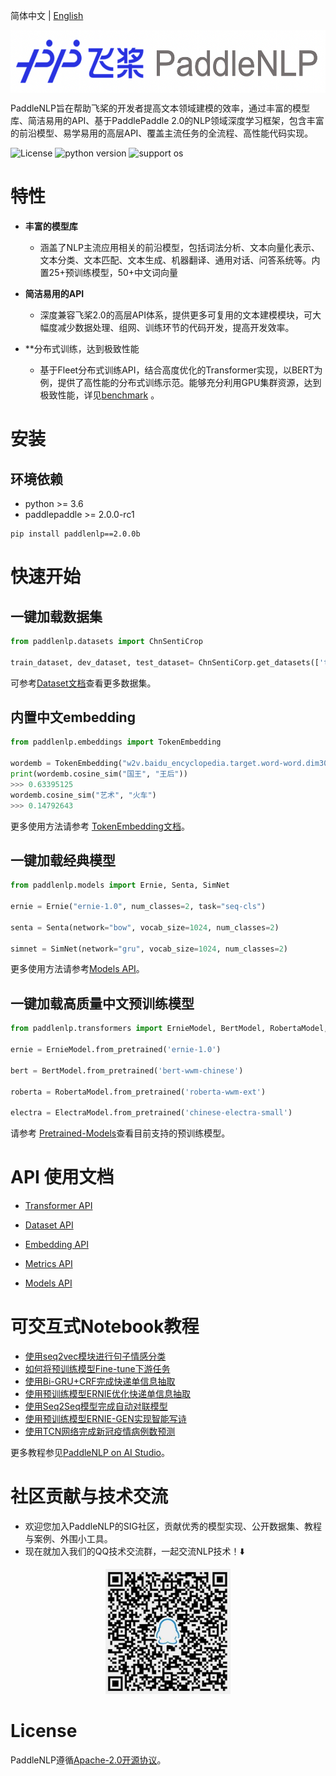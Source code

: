 简体中文 | [English](./README_en.md)
<p align="center">
  <img src="./docs/imgs/paddlenlp.png" width="520" height ="100"  align="middle" />
</p>


PaddleNLP旨在帮助飞桨的开发者提高文本领域建模的效率，通过丰富的模型库、简洁易用的API、基于PaddlePaddle 2.0的NLP领域深度学习框架，包含丰富的前沿模型、易学易用的高层API、覆盖主流任务的全流程、高性能代码实现。

![License](https://img.shields.io/badge/license-Apache%202-red.svg)
![python version](https://img.shields.io/badge/python-3.6+-orange.svg)
![support os](https://img.shields.io/badge/os-linux%2C%20win%2C%20mac-yellow.svg)


# 特性

- **丰富的模型库**

  - 涵盖了NLP主流应用相关的前沿模型，包括词法分析、文本向量化表示、文本分类、文本匹配、文本生成、机器翻译、通用对话、问答系统等。内置25+预训练模型，50+中文词向量

- **简洁易用的API**

  - 深度兼容飞桨2.0的高层API体系，提供更多可复用的文本建模模块，可大幅度减少数据处理、组网、训练环节的代码开发，提高开发效率。

- **分布式训练，达到极致性能

  - 基于Fleet分布式训练API，结合高度优化的Transformer实现，以BERT为例，提供了高性能的分布式训练示范。能够充分利用GPU集群资源，达到极致性能，详见[benchmark](./benchmark/bert) 。


  
# 安装

## 环境依赖

- python >= 3.6
- paddlepaddle >= 2.0.0-rc1

```
pip install paddlenlp==2.0.0b 
```


# 快速开始

## 一键加载数据集

```python
from paddlenlp.datasets import ChnSentiCrop

train_dataset, dev_dataset, test_dataset= ChnSentiCorp.get_datasets(['train', 'dev', 'test'])
```

可参考[Dataset文档](./docs/datasets.md)查看更多数据集。

## 内置中文embedding

```python
from paddlenlp.embeddings import TokenEmbedding

wordemb = TokenEmbedding("w2v.baidu_encyclopedia.target.word-word.dim300")
print(wordemb.cosine_sim("国王", "王后"))
>>> 0.63395125
wordemb.cosine_sim("艺术", "火车")
>>> 0.14792643
```

更多使用方法请参考 [TokenEmbedding文档](./examples/word_embedding/README.md)。

## 一键加载经典模型

```python
from paddlenlp.models import Ernie, Senta, SimNet

ernie = Ernie("ernie-1.0", num_classes=2, task="seq-cls")

senta = Senta(network="bow", vocab_size=1024, num_classes=2)

simnet = SimNet(network="gru", vocab_size=1024, num_classes=2)
```

更多使用方法请参考[Models API](./docs/models.md)。

## 一键加载高质量中文预训练模型

```python
from paddlenlp.transformers import ErnieModel, BertModel, RobertaModel, ElectraModel

ernie = ErnieModel.from_pretrained('ernie-1.0')

bert = BertModel.from_pretrained('bert-wwm-chinese')

roberta = RobertaModel.from_pretrained('roberta-wwm-ext')

electra = ElectraModel.from_pretrained('chinese-electra-small')
```

请参考 [Pretrained-Models](./docs/transformers.md)查看目前支持的预训练模型。



# API 使用文档

- [Transformer API](./docs/transformers.md)

- [Dataset API](./docs/datasets.md)

- [Embedding API](./docs/embeddings.md)

- [Metrics API](./docs/embeddings.md)

- [Models API](./docs/models.md)

  

# 可交互式Notebook教程

- [使用seq2vec模块进行句子情感分类](https://aistudio.baidu.com/aistudio/projectdetail/1283423)
- [如何将预训练模型Fine-tune下游任务](https://aistudio.baidu.com/aistudio/projectdetail/1294333)
- [使用Bi-GRU+CRF完成快递单信息抽取](https://aistudio.baidu.com/aistudio/projectdetail/1317771)
- [使用预训练模型ERNIE优化快递单信息抽取](https://aistudio.baidu.com/aistudio/projectdetail/1329361)
- [使用Seq2Seq模型完成自动对联模型](https://aistudio.baidu.com/aistudio/projectdetail/1321118)
- [使用预训练模型ERNIE-GEN实现智能写诗](https://aistudio.baidu.com/aistudio/projectdetail/1339888)
- [使用TCN网络完成新冠疫情病例数预测](https://aistudio.baidu.com/aistudio/projectdetail/1290873)

更多教程参见[PaddleNLP on AI Studio](https://aistudio.baidu.com/aistudio/personalcenter/thirdview/574995)。


# 社区贡献与技术交流

- 欢迎您加入PaddleNLP的SIG社区，贡献优秀的模型实现、公开数据集、教程与案例、外围小工具。
- 现在就加入我们的QQ技术交流群，一起交流NLP技术！⬇️

<div align="center">
  <img src="./docs/imgs/qq.png"  width="200" height="200" />
</div>  


# License

PaddleNLP遵循[Apache-2.0开源协议](./LICENSE)。